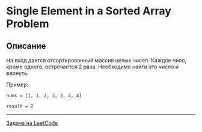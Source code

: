# Single Element in a Sorted Array Problem

## Описание

На вход дается отсортированный массив целых чисел. Каждое чило, кроме одного, встречается 2 раза. Необходимо найти это число и вернуть.

Пример:

```
nums = [1, 1, 2, 3, 3, 4, 4]

result = 2
```

---

<a href="https://leetcode.com/problems/single-element-in-a-sorted-array/">Задача на LeetCode</a>